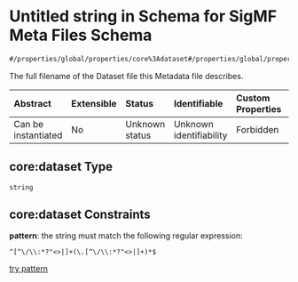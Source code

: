 # Untitled string in Schema for SigMF Meta Files Schema

```txt
#/properties/global/properties/core%3Adataset#/properties/global/properties/core:dataset
```

The full filename of the Dataset file this Metadata file describes.

| Abstract            | Extensible | Status         | Identifiable            | Custom Properties | Additional Properties | Access Restrictions | Defined In                                                         |
| :------------------ | :--------- | :------------- | :---------------------- | :---------------- | :-------------------- | :------------------ | :----------------------------------------------------------------- |
| Can be instantiated | No         | Unknown status | Unknown identifiability | Forbidden         | Allowed               | none                | [sigmf.schema.json\*](../sigmf.schema.json "open original schema") |

## core:dataset Type

`string`

## core:dataset Constraints

**pattern**: the string must match the following regular expression:&#x20;

```regexp
^[^\/\\:*?"<>|]+(\.[^\/\\:*?"<>|]+)*$
```

[try pattern](https://regexr.com/?expression=%5E%5B%5E%5C%2F%5C%5C%3A*%3F%22%3C%3E%7C%5D%2B\(%5C.%5B%5E%5C%2F%5C%5C%3A*%3F%22%3C%3E%7C%5D%2B\)*%24 "try regular expression with regexr.com")
